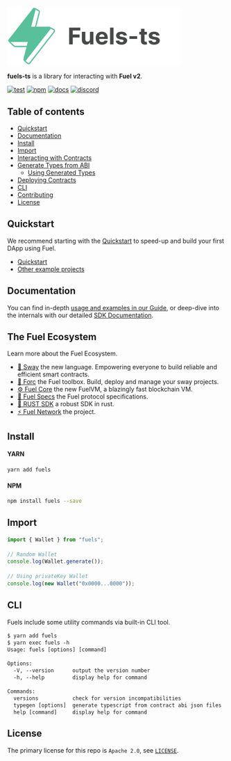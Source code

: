 <picture>
    <source media="(prefers-color-scheme: dark)" srcset="https://raw.githubusercontent.com/FuelLabs/fuels-ts/master/docs/assets/fuels-ts-logo-dark.png">
    <img alt="Fuels-ts SDK logo" width="400px" src="https://raw.githubusercontent.com/FuelLabs/fuels-ts/master/docs/assets/fuels-ts-logo-light.png">
</picture>

**fuels-ts** is a library for interacting with **Fuel v2**.

[![test](https://github.com/FuelLabs/fuels-ts/actions/workflows/test.yaml/badge.svg)](https://github.com/FuelLabs/fuels-ts/actions/workflows/test.yaml)
[![npm](https://img.shields.io/npm/v/fuels)](https://www.npmjs.com/package/fuels)
[![docs](https://img.shields.io/badge/docs-fuels.ts-brightgreen.svg?style=flat)](https://fuellabs.github.io/fuels-ts/)
[![discord](https://img.shields.io/badge/chat%20on-discord-orange?&logo=discord&logoColor=ffffff&color=7389D8&labelColor=6A7EC2)](https://discord.gg/xfpK4Pe)

## Table of contents

- [Quickstart](https://fuellabs.github.io/fuel-docs/master/developer-quickstart.html)
- [Documentation](https://fuellabs.github.io/fuels-ts)
- [Install](#install)
- [Import](#import)
- [Interacting with Contracts](https://fuellabs.github.io/fuels-ts/guide/contracts/interacting-with-contracts.html)
- [Generate Types from ABI](https://fuellabs.github.io/fuels-ts/guide/abi-typegen/generating-types-from-abi.html)
  - [Using Generated Types](https://fuellabs.github.io/fuels-ts/guide/abi-typegen/using-generated-types.html)
- [Deploying Contracts](https://fuellabs.github.io/fuels-ts/guide/contracts/deploying-contracts)
- [CLI](#cli)
- [Contributing](https://github.com/FuelLabs/fuels-ts/blob/master/CONTRIBUTING.md)
- [License](#license)

## Quickstart

We recommend starting with the [Quickstart](https://fuellabs.github.io/fuel-docs/master/developer-quickstart.html) to speed-up and build your first DApp using Fuel.

- [Quickstart](https://fuellabs.github.io/fuel-docs/master/developer-quickstart.html)
- [Other example projects](https://github.com/FuelLabs/sway-applications)

## Documentation

You can find in-depth [usage and examples in our Guide](https://fuellabs.github.io/fuels-ts/guide), or deep-dive into the internals with our detailed [SDK Documentation](https://fuellabs.github.io/fuels-ts).

## The Fuel Ecosystem

Learn more about the Fuel Ecosystem.

- [🌴 Sway](https://fuellabs.github.io/sway/) the new language. Empowering everyone to build reliable and efficient smart contracts.
- [🧰 Forc](https://fuellabs.github.io/sway/v0.30.1/forc/index.html) the Fuel toolbox. Build, deploy and manage your sway projects.
- [⚙️ Fuel Core](https://github.com/FuelLabs/fuel-core) the new FuelVM, a blazingly fast blockchain VM.
- [🔗 Fuel Specs](https://github.com/FuelLabs/fuel-specs) the Fuel protocol specifications.
- [🦀 RUST SDK](https://github.com/FuelLabs/fuels-rs) a robust SDK in rust.
- [⚡ Fuel Network](https://fuel.network/) the project.

## Install

#### YARN

```sh
yarn add fuels
```

#### NPM

```sh
npm install fuels --save
```

## Import

```ts
import { Wallet } from "fuels";

// Random Wallet
console.log(Wallet.generate());

// Using privateKey Wallet
console.log(new Wallet("0x0000...0000"));
```

## CLI

Fuels include some utility commands via built-in CLI tool.

```console
$ yarn add fuels
$ yarn exec fuels -h
Usage: fuels [options] [command]

Options:
  -V, --version      output the version number
  -h, --help         display help for command

Commands:
  versions           check for version incompatibilities
  typegen [options]  generate typescript from contract abi json files
  help [command]     display help for command
```

## License

The primary license for this repo is `Apache 2.0`, see [`LICENSE`](https://github.com/FuelLabs/fuels-ts/blob/master/LICENSE).
